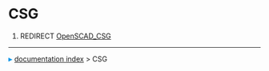 # CSG
1.  REDIRECT [OpenSCAD_CSG](OpenSCAD_CSG.md)



---
![](images/Right_arrow.png) [documentation index](../README.md) > CSG
